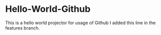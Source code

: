 # Hello-World-Github
This is a hello world projector for usage of Github
I added this line in the features branch.
